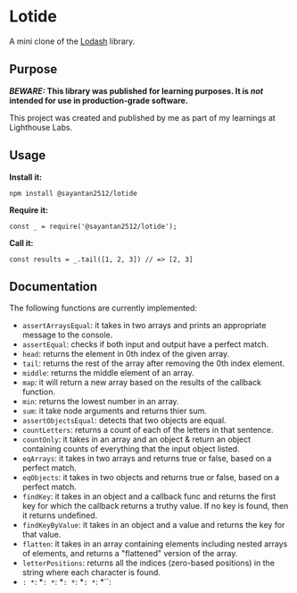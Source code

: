 # Lotide

A mini clone of the [Lodash](https://lodash.com) library.

## Purpose

**_BEWARE:_ This library was published for learning purposes. It is _not_ intended for use in production-grade software.**

This project was created and published by me as part of my learnings at Lighthouse Labs. 

## Usage

**Install it:**

`npm install @sayantan2512/lotide`

**Require it:**

`const _ = require('@sayantan2512/lotide');`

**Call it:**

`const results = _.tail([1, 2, 3]) // => [2, 3]`

## Documentation

The following functions are currently implemented:

* `assertArraysEqual`: it takes in two arrays and prints an appropriate message to the console.
* `assertEqual`: checks if both input and output have a perfect match.
* `head`: returns the element in 0th index of the given array.
* `tail`: returns the rest of the array after removing the 0th index element.
* `middle`: returns the middle element of an array.
* `map`: it will return a new array based on the results of the callback function.
* `min`: returns the lowest number in an array.
* `sum`: it take node arguments and returns thier sum.
* `assertObjectsEqual`: detects that two objects are equal.
* `countLetters`: returns a count of each of the letters in that sentence.
* `countOnly`: it takes in an array and an object & return an object containing counts of everything that the input object listed.
* `eqArrays`: it takes in two arrays and returns true or false, based on a perfect match.
* `eqObjects`: it takes in two objects and returns true or false, based on a perfect match.
* `findKey`: it takes in an object and a callback func and returns the first key for which the callback returns a truthy value. If no key is found, then it returns undefined.
* `findKeyByValue`: it takes in an object and a value and returns the key for that value.
* `flatten`: it takes in an array containing elements including nested arrays of elements, and returns a "flattened" version of the array.
* `letterPositions`: returns all the indices (zero-based positions) in the string where each character is found.
* ``:
*``:
*``:
*``:
*``:
*``:
*``:
*``:
*``: